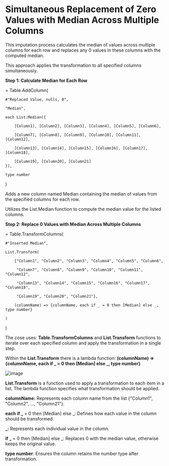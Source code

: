# Simultaneous Replacement of Zero Values with Median Across Multiple Columns

This imputation process calculates the median of values across multiple columns for each row and replaces any 0 values in these columns with the computed median. 

This approach applies the transformation to all specified columns simultaneously. 

**Step 1: Calculate Median for Each Row**

= Table.AddColumn(

    #"Replaced Value, nulls, 0", 
    
    "Median", 
    
    each List.Median({
    
        [Column1], [Column2], [Column3], [Column4], [Column5], [Column6], 
        
        [Column7], [Column8], [Column9], [Column10], [Column11], [Column12], 
        
        [Column13], [Column14], [Column15], [Column16], [Column17], [Column18], 
        
        [Column19], [Column20], [Column21]
    }), 
    
    type number
    
)

Adds a new column named Median containing the median of values from the specified columns for each row.

Utilizes the List.Median function to compute the median value for the listed columns.

**Step 2: Replace 0 Values with Median Across Multiple Columns**

= Table.TransformColumns(

    #"Inserted Median",
    
    List.Transform(
    
        {"Column1", "Column2", "Column3", "Column4", "Column5", "Column6",
        
         "Column7", "Column8", "Column9", "Column10", "Column11", "Column12", 
         
         "Column13", "Column14", "Column15", "Column16", "Column17", "Column18", 
         
         "Column19", "Column20", "Column21"},
         
        (columnName) => {columnName, each if _ = 0 then [Median] else _, type number}
        
    )
    
)

The cose uses: **Table.TransformColumns** and **List.Transform** functions to iterate over each specified column and apply the transformation in a single step.

Within the  **List.Transform** there is a lambda function: **(columnName) => {columnName, each if _ = 0 then [Median] else _, type number}**

![image](https://github.com/user-attachments/assets/7573476e-3390-4ecc-8d52-5df31b7acd89)

**List.Transform** is a function used to apply a transformation to each item in a list. The lambda function specifies what transformation should be applied. 

**columnName:** Represents each column name from the list {"Column1", "Column2", ..., "Column21"}.

**each if _** = 0 then [Median] else _: Defines how each value in the column should be transformed.

**_:** Represents each individual value in the column.

**if _** = 0 then [Median] else _: Replaces 0 with the median value, otherwise keeps the original value.

**type number**: Ensures the column retains the number type after transformation.

